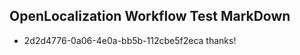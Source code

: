 ## OpenLocalization Workflow Test MarkDown
* 2d2d4776-0a06-4e0a-bb5b-112cbe5f2eca thanks!

<!--HONumber=Aug16_HO1-->


